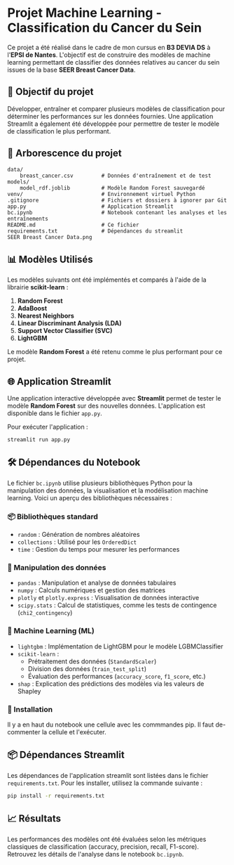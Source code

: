 
# Projet Machine Learning - Classification du Cancer du Sein

Ce projet a été réalisé dans le cadre de mon cursus en **B3 DEVIA DS** à l'**EPSI de Nantes**. L'objectif est de construire des modèles de machine learning permettant de classifier des données relatives au cancer du sein issues de la base **SEER Breast Cancer Data**.

## 🧪 Objectif du projet

Développer, entraîner et comparer plusieurs modèles de classification pour déterminer les performances sur les données fournies. Une application Streamlit a également été développée pour permettre de tester le modèle de classification le plus performant.

## 📂 Arborescence du projet

```
data/
    breast_cancer.csv         # Données d'entraînement et de test
models/
    model_rdf.joblib          # Modèle Random Forest sauvegardé
venv/                         # Environnement virtuel Python
.gitignore                    # Fichiers et dossiers à ignorer par Git
app.py                        # Application Streamlit
bc.ipynb                      # Notebook contenant les analyses et les entraînements
README.md                     # Ce fichier
requirements.txt              # Dépendances du streamlit
SEER Breast Cancer Data.png
```

## 📊 Modèles Utilisés

Les modèles suivants ont été implémentés et comparés à l'aide de la librairie **scikit-learn** :

1. **Random Forest**
2. **AdaBoost**
3. **Nearest Neighbors**
4. **Linear Discriminant Analysis (LDA)**
5. **Support Vector Classifier (SVC)**
6. **LightGBM**

Le modèle **Random Forest** a été retenu comme le plus performant pour ce projet.

## 🌐 Application Streamlit

Une application interactive développée avec **Streamlit** permet de tester le modèle **Random Forest** sur des nouvelles données. L'application est disponible dans le fichier `app.py`.

Pour exécuter l'application :
```bash
streamlit run app.py
```

## 🛠️ Dépendances du Notebook

Le fichier `bc.ipynb` utilise plusieurs bibliothèques Python pour la manipulation des données, la visualisation et la modélisation machine learning. Voici un aperçu des bibliothèques nécessaires :

### 📦 Bibliothèques standard
- `random` : Génération de nombres aléatoires
- `collections` : Utilisé pour les `OrderedDict`
- `time` : Gestion du temps pour mesurer les performances

### 🧮 Manipulation des données
- `pandas` : Manipulation et analyse de données tabulaires
- `numpy` : Calculs numériques et gestion des matrices
- `plotly` et `plotly.express` : Visualisation de données interactive
- `scipy.stats` : Calcul de statistiques, comme les tests de contingence (`chi2_contingency`)

### 🤖 Machine Learning (ML)
- `lightgbm` : Implémentation de LightGBM pour le modèle LGBMClassifier
- `scikit-learn` :
  - Prétraitement des données (`StandardScaler`)
  - Division des données (`train_test_split`)
  - Évaluation des performances (`accuracy_score`, `f1_score`, etc.)
- `shap` : Explication des prédictions des modèles via les valeurs de Shapley

### 🔧 Installation

Il y a en haut du notebook une cellule avec les commmandes pip. Il faut de-commenter la cellule et l'exécuter.

## 📦 Dépendances Streamlit

Les dépendances de l'application streamlit sont listées dans le fichier `requirements.txt`. Pour les installer, utilisez la commande suivante :
```bash
pip install -r requirements.txt
```

## 📈 Résultats

Les performances des modèles ont été évaluées selon les métriques classiques de classification (accuracy, precision, recall, F1-score). Retrouvez les détails de l'analyse dans le notebook `bc.ipynb`.
